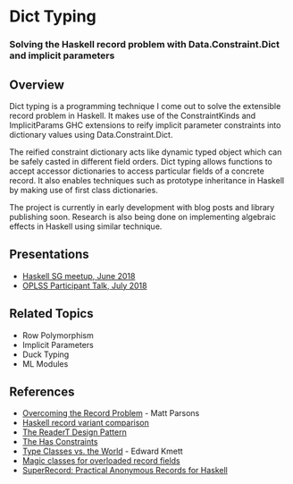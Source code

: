 # Dict Typing

### Solving the Haskell record problem with Data.Constraint.Dict and implicit parameters

## Overview

Dict typing is a programming technique I come out to solve the extensible record problem in Haskell. It makes use of the ConstraintKinds and ImplicitParams GHC extensions to reify implicit parameter constraints into dictionary values using Data.Constraint.Dict.

The reified constraint dictionary acts like dynamic typed object which can be safely casted in different field orders. Dict typing allows functions to accept accessor dictionaries to access particular fields of a concrete record. It also enables techniques such as prototype inheritance in Haskell by making use of first class dictionaries.

The project is currently in early development with blog posts and library publishing soon. Research is also being done on implementing algebraic effects in Haskell using similar technique.

## Presentations

  - [Haskell SG meetup, June 2018](https://slides.com/soareschen/dict-typing-haskellsg)
  - [OPLSS Participant Talk, July 2018](https://slides.com/soareschen/dict-typing-oplss)

## Related Topics

  - Row Polymorphism
  - Implicit Parameters
  - Duck Typing
  - ML Modules

## References

  - [Overcoming the Record Problem](https://www.parsonsmatt.org/overcoming-records/) - Matt Parsons
  - [Haskell record variant comparison](https://www.reddit.com/r/haskell/comments/8g8ojm/lets_create_a_comparison_table_of_all_the_haskell/)
  - [The ReaderT Design Pattern](https://www.fpcomplete.com/blog/2017/06/readert-design-pattern)
  - [The Has Constraints](https://github.com/input-output-hk/cardano-sl/blob/develop/docs/monads.md#the-has-constraints)
  - [Type Classes vs. the World](https://www.youtube.com/watch?v=hIZxTQP1ifo) - Edward Kmett
  - [Magic classes for overloaded record fields](https://ghc.haskell.org/trac/ghc/wiki/Records/OverloadedRecordFields/MagicClasses)
  - [SuperRecord: Practical Anonymous Records for Haskell](https://www.youtube.com/watch?v=Nh0XD2hPV8w)
